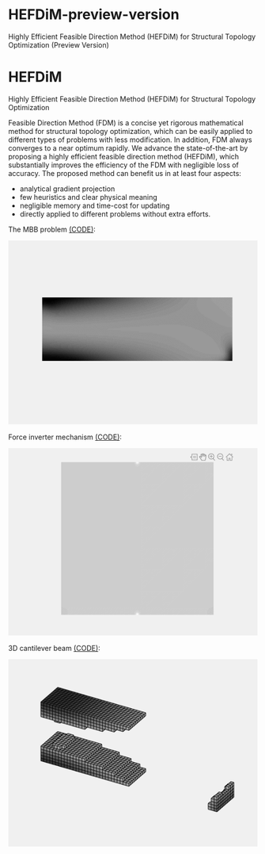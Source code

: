 # HEFDiM-preview-version
Highly Efficient Feasible Direction Method (HEFDiM) for Structural Topology Optimization (Preview Version)

# HEFDiM
Highly Efficient Feasible Direction Method (HEFDiM) for Structural Topology Optimization

Feasible Direction Method (FDM) is a concise yet rigorous mathematical method for structural topology optimization, which can be easily applied to different types of problems with less modification. In addition, FDM always converges to a near optimum rapidly. We advance the state-of-the-art by proposing a highly efficient feasible direction method (HEFDiM), which substantially improves the efficiency of the FDM with negligible loss of accuracy. The proposed method can benefit us in at least four aspects: 
- analytical gradient projection 
- few heuristics and clear physical meaning 
- negligible memory and time-cost for updating 
- directly applied to different problems without extra efforts. 

The MBB problem [(CODE)](./MBB_300_100_OUR.m):

![MBB](./MBB_300_100_OUR.gif)

Force inverter mechanism [(CODE)](./MSE_SE_KO.m):

![Force inverter](./MSE_SE_KO.gif)

3D cantilever beam [(CODE)](./TO_3D_OUR.m):

![3D cantilever beam](./TO_3D_60_20_10_OUR.gif)
